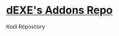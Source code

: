 # <a href="https://raw.githubusercontent.com/deklica/repo.dexe/master/repo/repository.dexe/repository.dexe-1.0.6.zip" target="_blank">dEXE's Addons Repo</a>
Kodi Repository
